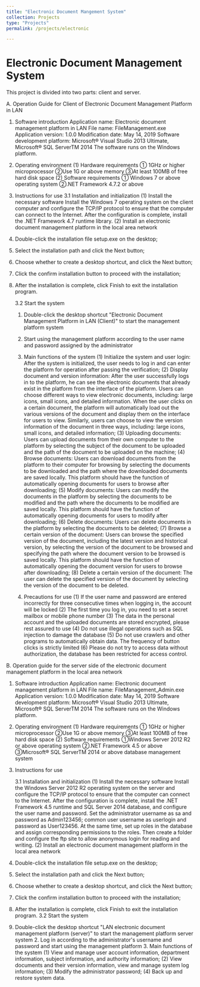 ```yaml
---
title: "Electronic Document Mangement System"
collection: Projects
type: "Projects"
permalink: /projects/electronic

---
```


# Electronic Document Management System

This project is divided into two parts: client and server.

A. Operation Guide for Client of Electronic Document Management Platform in LAN

1. Software introduction
    Application name: Electronic document management platform in LAN
    File name: FileManagement.exe
    Application version: 1.0.0
    Modification date: May 14, 2019
    Software development platform: Microsoft® Visual Studio 2013 Ultimate, Microsoft® SQL ServerTM 2014
    The software runs on the Windows platform.

 2. Operating environment
    (1) Hardware requirements
    ① 1GHz or higher microprocessor
    ②Use 1G or above memory
    ③At least 100MB of free hard disk space
    (2) Software requirements
    ① Windows 7 or above operating system
      ②.NET Framework 4.7.2 or above

3. Instructions for use
    3.1 Installation and initialization
    (1) Install the necessary software
    Install the Windows 7 operating system on the client computer and configure the TCP/IP protocol to ensure that the computer can connect to the Internet. After the configuration is complete, install the .NET Framework 4.7 runtime library.
    (2) Install an electronic document management platform in the local area network

  1.  Double-click the installation file setup.exe on the desktop;

  2.  Select the installation path and click the Next button;

  3.  Choose whether to create a desktop shortcut, and click the Next button;

  4.  Click the confirm installation button to proceed with the installation;

  5.  After the installation is complete, click Finish to exit the installation program.

      3.2 Start the system
      
      1.  Double-click the desktop shortcut "Electronic Document Management Platform in LAN (Client)" to start the management platform system
      
      2.  Start using the management platform according to the user name and password assigned by the administrator
      
      3.  Main functions of the system
          (1) Initialize the system and user login: After the system is initialized, the user needs to log in and can enter the platform for operation after passing the verification;
          (2) Display document and version information: After the user successfully logs in to the platform, he can see the electronic documents that already exist in the platform from the interface of the platform. Users can choose different ways to view electronic documents, including: large icons, small icons, and detailed information. When the user clicks on a certain document, the platform will automatically load out the various versions of the document and display them on the interface for users to view. Similarly, users can choose to view the version information of the document in three ways, including: large icons, small icons, and detailed information;
          (3) Uploading documents: Users can upload documents from their own computer to the platform by selecting the subject of the document to be uploaded and the path of the document to be uploaded on the machine;
          (4) Browse documents: Users can download documents from the platform to their computer for browsing by selecting the documents to be downloaded and the path where the downloaded documents are saved locally. This platform should have the function of automatically opening documents for users to browse after downloading;
          (5) Modify documents: Users can modify the documents in the platform by selecting the documents to be modified and the path where the documents to be modified are saved locally. This platform should have the function of automatically opening documents for users to modify after downloading;
          (6) Delete documents: Users can delete documents in the platform by selecting the documents to be deleted;
          (7) Browse a certain version of the document: Users can browse the specified version of the document, including the latest version and historical version, by selecting the version of the document to be browsed and specifying the path where the document version to be browsed is saved locally. This platform should have the function of automatically opening the document version for users to browse after downloading;
          (8) Delete a certain version of the document: The user can delete the specified version of the document by selecting the version of the document to be deleted.
      
      4.  Precautions for use
          (1) If the user name and password are entered incorrectly for three consecutive times when logging in, the account will be locked
          (2) The first time you log in, you need to set a secret mailbox or mobile phone number
          (3) The data in the personal account and the uploaded documents are stored encrypted, please rest assured to use
          (4) Do not use illegal operations such as SQL injection to damage the database
          (5) Do not use crawlers and other programs to automatically obtain data. The frequency of button clicks is strictly limited
          (6) Please do not try to access data without authorization, the database has been restricted for access control.
      
          
      

B. Operation guide for the server side of the electronic document management platform in the local area network
      
1.  Software introduction Application name: Electronic document management platform in LAN
      File name: FileManagement_Admin.exe Application version: 1.0.0
      Modification date: May 14, 2019
      Software development platform: Microsoft® Visual Studio 2013 Ultimate, Microsoft® SQL ServerTM 2014
      The software runs on the Windows platform.

2.  Operating environment
      (1) Hardware requirements
      ① 1GHz or higher microprocessor
      ②Use 1G or above memory
      ③At least 100MB of free hard disk space
      (2) Software requirements
      ①Windows Server 2012 R2 or above operating system
      ②.NET Framework 4.5 or above
      ③Microsoft® SQL ServerTM 2014 or above database management system

3.  Instructions for use 

    3.1 Installation and initialization
      (1) Install the necessary software Install the Windows Server 2012 R2 operating system on the server and configure the TCP/IP protocol to ensure that the computer can connect to the Internet. After the configuration is complete, install the .NET Framework 4.5 runtime and SQL Server 2014 database, and configure the user name and password. Set the administrator username as sa and password as Admin123456; common user username as userlogin and password as User123456. At the same time, set up roles in the database and assign corresponding permissions to the roles. Then create a folder and configure the ftp site to allow anonymous login for reading and writing. (2) Install an electronic document management platform in the local area network

1. Double-click the installation file setup.exe on the desktop;
2. Select the installation path and click the Next button;
3. Choose whether to create a desktop shortcut, and click the Next button;
4. Click the confirm installation button to proceed with the installation;
20. After the installation is complete, click Finish to exit the installation program.
      3.2 Start the system
1.  Double-click the desktop shortcut "LAN electronic document management platform (server)" to start the management platform server system
    2.  Log in according to the administrator's username and password and start using the management platform
    3.  Main functions of the system
          (1) View and manage user account information, department information, subject information, and authority information;
          (2) View documents and their version information, view and manage system log information;
          (3) Modify the administrator password;
          (4) Back up and restore system data.